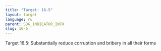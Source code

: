 ```yaml
---
title: "Target: 16-5"
layout: target
language: ru
parent: SDG_INDICATOR_INFO
slug: 16-5
---
```

Target 16.5: Substantially reduce corruption and bribery in all their forms